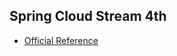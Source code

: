 ## Spring Cloud Stream 4th

- [Official Reference](https://docs.spring.io/spring-cloud-stream/docs/3.1.0/reference/html/spring-cloud-stream.html)
